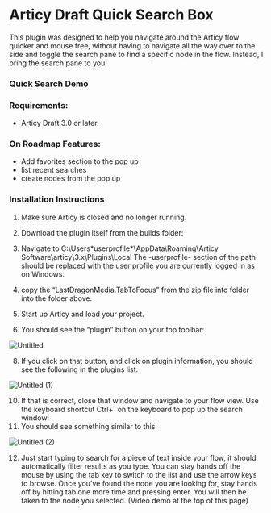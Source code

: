 # Articy Draft Quick Search Box
This plugin was designed to help you navigate around the Articy flow quicker and mouse free, without having to navigate all the way over to the side and toggle the search pane to find a specific node in the flow. Instead, I bring the search pane to you! 

### Quick Search Demo


### Requirements:

- Articy Draft 3.0 or later.

### On Roadmap Features:

- Add favorites section to the pop up
- list recent searches
- create nodes from the pop up

### Installation Instructions

1. Make sure Articy is closed and no longer running. 
2. Download the plugin itself from the builds folder:
    
3. Navigate to C:\Users\*userprofile*\AppData\Roaming\Articy Software\articy\3.x\Plugins\Local
The -userprofile- section of the path should be replaced with the user profile you are currently logged in as on Windows.
4. copy the “LastDragonMedia.TabToFocus” from the zip file into folder into the folder above. 
5. Start up Articy and load your project. 
6. You should see the “plugin” button on your top toolbar:

![Untitled](https://github.com/chad-ld/articy_quick-search/assets/124286589/b6e26b86-2750-4091-8a73-ff4292b35ddb)

8. If you click on that button, and click on plugin information, you should see the following in the plugins list:

![Untitled (1)](https://github.com/chad-ld/articy_quick-search/assets/124286589/2b7f40f2-0b08-4e0a-92a8-b5736ae4ca4c)  

10. If that is correct, close that window and navigate to your flow view. Use the keyboard shortcut Ctrl+` on the keyboard to pop up the search window:
11. You should see something similar to this:

![Untitled (2)](https://github.com/chad-ld/articy_quick-search/assets/124286589/5876544a-0481-42e4-9b74-8213499e7281)

12. Just start typing to search for a piece of text inside your flow, it should automatically filter results as you type. You can stay hands off the mouse by using the tab key to switch to the list and use the arrow keys to browse. Once you’ve found the node you are looking for, stay hands off by hitting tab one more time and pressing enter. You will then be taken to the node you selected. (Video demo at the top of this page)
